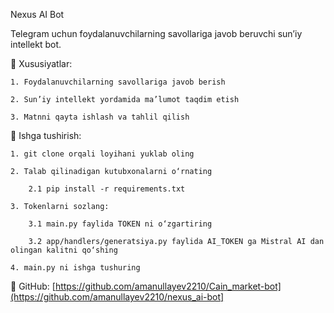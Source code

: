 Nexus AI Bot

Telegram uchun foydalanuvchilarning savollariga javob beruvchi sun’iy intellekt bot.

📌 Xususiyatlar:

    1. Foydalanuvchilarning savollariga javob berish
    
    2. Sun’iy intellekt yordamida ma’lumot taqdim etish
    
    3. Matnni qayta ishlash va tahlil qilish


🚀 Ishga tushirish:

    1. git clone orqali loyihani yuklab oling
    
    2. Talab qilinadigan kutubxonalarni o‘rnating
    
        2.1 pip install -r requirements.txt

    3. Tokenlarni sozlang:

        3.1 main.py faylida TOKEN ni o‘zgartiring  

        3.2 app/handlers/generatsiya.py faylida AI_TOKEN ga Mistral AI dan olingan kalitni qo‘shing
    
    4. main.py ni ishga tushuring

🔗 GitHub: [https://github.com/amanullayev2210/Cain_market-bot](https://github.com/amanullayev2210/nexus_ai-bot]
